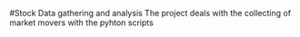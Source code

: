 #Stock Data gathering and  analysis 
The project deals with the collecting of market movers with the pyhton  scripts
